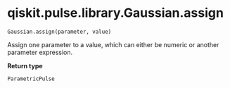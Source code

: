 # qiskit.pulse.library.Gaussian.assign

`Gaussian.assign(parameter, value)`

Assign one parameter to a value, which can either be numeric or another parameter expression.

**Return type**

`ParametricPulse`
